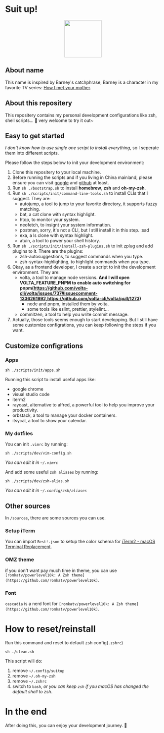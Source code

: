 # Suit up!

<p align="center">
    <img src="https://github.com/ChangeHow/suitup/blob/main/suitup.mini.png?raw=true"
        height="120">
</p>

## About name

This name is inspired by Barney's catchphrase, Barney is a character in my favorite TV series: [How I met your mother](https://www.themoviedb.org/tv/1100-how-i-met-your-mother).

## About this repositery

This repositery contains my personal development configurations like zsh, shell scripts... 🙌 very welcome to try it out~

## Easy to get started

_I don't know how to use single one script to install everything_, so I seperate them into different scripts.

Please follow the steps below to init your development environment:

1. Clone this repositery to your local machine.
2. Before running the scripts and if you living in China mainland, please ensure you can visit [google](https://www.google.com) and [github](https://github.com) at least.
3. Run `sh ./bootstrap.sh` to install **homebrew**, **zsh** and **oh-my-zsh**.
4. Run `sh ./scripts/init/command-line-tools.sh` to install CLIs that I suggest. They are:
   - autojump, a tool to jump to your favorite directory, it supports fuzzy matching.
   - bat, a cat clone with syntax highlight.
   - htop, to monitor your system.
   - neofetch, to insignt your system information.
   - postman, sorry, it's not a CLI, but I still install it in this step. :sad
   - exa, a ls clone with syntax highlight.
   - atuin, a tool to power your shell history.
5. Run `sh ./scripts/init/install-zsh-plugins.sh` to init zplug and add plugins to it. There are the plugins:
   - zsh-autosuggestions, to suggest commands when you type.
   - zsh-syntax-highlighting, to highlight commands when you type.
6. Okay, as a frontend developer, I create a script to init the development environment. They are:
   - volta, a tool to manage node versions. **And I will open VOLTA_FEATURE_PNPM to enable auto switching for pnpm(https://github.com/volta-cli/volta/issues/737#issuecomment-1336261992,https://github.com/volta-cli/volta/pull/1273)**
     - node and pnpm, installed them by volta.
     - some tools like eslint, prettier, stylelint...
   - commitzen, a tool to help you write commit message.
7. Actually, those tools seems enough to start developping. But I still have some customize configrations, you can keep following the steps if you want.

## Customize configrations

### Apps

```shell
sh ./scripts/init/apps.sh
```

Running this script to install useful apps like:

- google chrome
- visual studio code
- iterm2
- raycast, alternative to alfred, a powerful tool to help you improve your productivity.
- orbstack, a tool to manage your docker containers.
- itsycal, a tool to show your calendar.

### My dotfiles

You can init `.vimrc` by running:

```shell
sh ./scripts/dev/vim-config.sh
```

_You can edit it in `~/.vimrc`_

And add some useful `zsh aliases` by running:

```shell
sh ./scripts/dev/zsh-alias.sh
```

_You can edit it in `~/.config/zsh/aliases`_

## Other sources

In `/sources`, there are some sources you can use.

### Setup iTerm

You can import `Best!.json` to setup the color schema for [iTerm2 - macOS Terminal Replacement](https://iterm2.com/).

### OMZ theme

if you don't want pay much time in theme, you can use `[romkatv/powerlevel10k: A Zsh theme](https://github.com/romkatv/powerlevel10k)`.

### Font

`cascadia` is a nerd font for `[romkatv/powerlevel10k: A Zsh theme](https://github.com/romkatv/powerlevel10k)`.

# How to reset/reinstall

Run this command and reset to default zsh config(`.zshrc`)

```shell
sh ./clean.sh
```

This script will do:

1. remove `~/.config/suitup`
2. remove `~/.oh-my-zsh`
3. remove `~/.zshrc`
4. switch to `bash`, _or you can keep `zsh` if you macOS has changed the default shell to zsh_.

# In the end

After doing this, you can enjoy your development journey. 🎉
